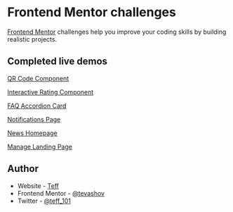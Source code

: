 # Frontend Mentor challenges

[Frontend Mentor](https://www.frontendmentor.io) challenges help you improve your coding skills by building realistic projects.

## Completed live demos

[QR Code Component](https://tevashov.github.io/FrontEndMentor.io-Challenges/qr-code/)

[Interactive Rating Component](https://tevashov.github.io/FrontEndMentor.io-Challenges/interactive-rating/)

[FAQ Accordion Card](https://tevashov.github.io/FrontEndMentor.io-Challenges/faq-accordion-card/)

[Notifications Page](https://tevashov.github.io/FrontEndMentor.io-Challenges/notifications-page/)

[News Homepage](https://tevashov.github.io/FrontEndMentor.io-Challenges/news-homepage/)

[Manage Landing Page](https://tevashov.github.io/FrontEndMentor.io-Challenges/manage-landing-page/)

## Author

- Website - [Teff](https://github.com/tevashov)
- Frontend Mentor - [@tevashov](https://www.frontendmentor.io/profile/tevashov)
- Twitter - [@teff_101](https://twitter.com/teff_101)
